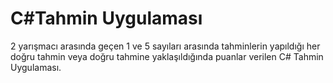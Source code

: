 # C#Tahmin Uygulaması
2 yarışmacı arasında geçen 1 ve 5 sayıları arasında tahminlerin yapıldığı her doğru tahmin veya  doğru tahmine  yaklaşıldığında puanlar verilen C# Tahmin Uygulaması.

